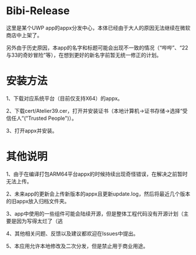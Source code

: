# Bibi-Release
这里是某个UWP app的appx分发中心，本体已经由于大人的原因无法继续在微软商店中上架了。

另外由于历史原因，本app的名字和标题可能会出现不一致的情况（“哔哔”、“22与33的奇妙冒险”等），在想到更好的新名字前暂无统一修正的计划。

# 安装方法
1、下载对应系统平台（目前仅支持X64）的appx。

2、下载cert/Atelier39.cer，打开并安装证书（本地计算机->证书存储->选择“受信任人”("Trusted People")）。

3、打开appx并安装。

# 其他说明
1、由于在编译打包ARM64平台appx的时候持续出现奇怪错误，在解决之前暂时无法上传。

2、未来app的更新会上传新版本的appx且更新update.log，然后将最近几个版本的旧appx放入归档文件夹。

3、app中使用的一些组件可能会陆续开源，但是整体工程代码没有开源计划（主要是因为写得太烂了（逃

4、其他相关问题、反馈以及建议都欢迎在Issues中提出。

5、本应用允许本地修改及二次分发，但是禁止用于商业用途。

